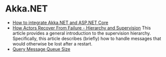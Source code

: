 # Akka.NET

- [How to integrate Akka.NET and ASP.NET Core](https://havret.io/akka-net-asp-net-core)
- [How Actors Recover From Failure - Hierarchy and Supervision](https://petabridge.com/blog/how-actors-recover-from-failure-hierarchy-and-supervision/)
        This article provides a general introduction to the supervision hierarchy. Specifically, this article describes (briefly) how to handle messages that would otherwise be lost after a restart.
- [Query Message Queue Size](https://github.com/akkadotnet/akka.net/issues/383)